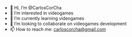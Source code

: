 - 👋 Hi, I’m @CarlosCorCha
- 👀 I’m interested in videogames
- 🌱 I’m currently learning videogames
- 💞️ I’m looking to collaborate on videogames development
- 📫 How to reach me: carloscorcha@gmail.com

<!---
CarlosCorCha/CarlosCorCha is a ✨ special ✨ repository because its `README.md` (this file) appears on your GitHub profile.
You can click the Preview link to take a look at your changes.
--->
